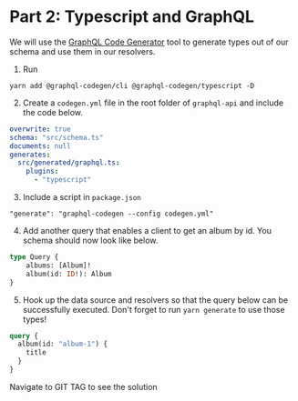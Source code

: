 # Part 2: Typescript and GraphQL
We will use the [GraphQL Code Generator](https://github.com/dotansimha/graphql-code-generator#readme) tool to generate types out of our schema and use them in our resolvers.

1. Run
```
yarn add @graphql-codegen/cli @graphql-codegen/typescript -D
```
2. Create a `codegen.yml` file in the root folder of `graphql-api` and include the code below.
``` yml
overwrite: true
schema: "src/schema.ts"
documents: null
generates:
  src/generated/graphql.ts:
    plugins:
      - "typescript"
```

3. Include a script in `package.json`
```
"generate": "graphql-codegen --config codegen.yml"
```

4. Add another query that enables a client to get an album by id. You schema should now look like below.
``` graphql
type Query {
    albums: [Album]!
    album(id: ID!): Album
}
```
5. Hook up the data source and resolvers so that the query below can be successfully executed. Don't forget to run `yarn generate` to use those types! 
```graphql
query {
  album(id: "album-1") {
    title
  }
}
```

Navigate to GIT TAG to see the solution